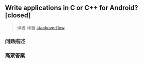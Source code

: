 ## Write applications in C or C++ for Android? [closed]

> 译者 译自 [stackoverflow](http://stackoverflow.com/questions/1002164/write-applications-in-c-or-c-for-android) 

### 问题描述 

### 高票答案 

